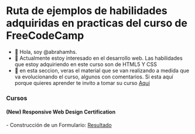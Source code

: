 # Ruta de ejemplos de habilidades adquiridas en practicas del curso de FreeCodeCamp


- 👋 Hola, soy @abrahamhs.
- 👀 Actualmente estoy interesado en el desarrollo web. Las habilidades que estoy adquiriendo en este curso son de HTML5 Y CSS
- 🌱 en esta seccion, veras el material que se van realizando a medida que va evolucionando el curso, algunos con comentarios. Si esta aquí porque quieres 
aprender te invito a tomar su curso <a href="https://www.freecodecamp.org/">Aqui</a>

<h3>Cursos</h3>
  <h4>(New) Responsive Web Design Certification<a href="https://abrahamhs.github.io/freecodecamp/responsive-web-desig/"></a></h4>
   - Construcción de un Formulario: <a href="https://abrahamhs.github.io/freecodecamp/responsive-web-desig/building-a-registration-form/index.html">Resultado</a>
